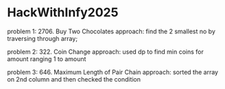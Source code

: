 # HackWithInfy2025
problem 1: 2706. Buy Two Chocolates
approach: find the 2 smallest no by traversing through array;

problem 2: 322. Coin Change
approach: used dp to find min coins for amount ranging 1 to amount

problem 3: 646. Maximum Length of Pair Chain
approach: sorted the array on 2nd column and then checked the condition
